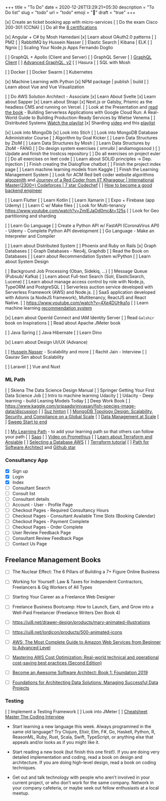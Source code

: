 +++
title = "To Do"
date = 2020-12-26T13:29:21+05:30
description = "To Do list"
slug = "todo"
url = "todo"
emoji = ":microbe:"
draft = "true"
+++

[x] Create an ticket booking app with micro-services
[ ] Do the exam Cisco 200-301 (CCNA)
[ ] Do all the [8 certifications](https://bradshaw.cloud/2018/03/20/aws-certifications/)

[x] Angular + C# by Mosh Hamedani
[x] Learn about OAuth2.0 patterns
[ ] PM2
[ ] RabbitMQ by Hussein Nasser
[ ] Elastic Search | Kibana | ELK
[ ] Ngnix
[ ] Scaling Your Node.js Apps Fernando Doglio

[ ] GraphQL + Apollo (Client and Server)
[ ] GraphQL Server
[ ] [GraphQL Client](https://frontendmasters.com/courses/client-graphql-react/)
[ ] [Advanced GraphQL, v2](https://frontendmasters.com/courses/advanced-graphql-v2/)
[ ] Hasura
[ ] SQL with Mosh

[ ] Docker
[ ] Docker Swarm
[ ] Kubernetes


[x] Machine Learning with Python
[x] NPM package | publish | build
[ ] Learn about Vue and Vue Visualization

[ ] Do AWS Solution Architect - Associate
[x] Learn About Svelte
[x] Learn about Sapper
[x] Learn about Strapi
[x] Next.js or Gatsby, Prismic as the headless CMS and running on Vercel.
[ ] Look at the Presentation and [read the book](https://docs.google.com/presentation/d/e/2PACX-1vQK6I1AF4lM5t0EsDKcAJvBW1dlLOhmrftPz1UsroQd3TYfLQv1j1ecGYhTh622X8kn8ojYpyvkr_AL/pub?start=false&loop=false&delayms=3000&slide=id.p) - Building Serverless Applications with Google Cloud Run: A Real-World Guide to Building Production-Ready Services by Wietse Venema
[ ] Distributed Systems [Watch the playlist](https://www.youtube.com/watch?v=l9JSK9OBzA4) 
[x] Sharding [video](https://www.youtube.com/watch?v=dkhOZOmV7Fo) and this [playlist](https://www.youtube.com/playlist?list=PLAwxTw4SYaPlLXUhUNt1wINWrrH9axjcI)

[x] Look into MongoDb
[x] Look into Stich
[ ] Look into MongoDB Database Administrator Course
[ ] Algorithm by Goal Kicker
[ ] Learn Data Structures by ZtoM
[ ] Learn Data Structures by Mosh
[ ] Learn Data Structures by ZtoM - FANG
[ ] Do design system exercises ( xmruibi | andiamogosood )
[ ] Update and finish the trostcss repository
[ ] Do all exercises on project euler
[ ] Do all exercises on leet code
[ ] Learn about SOLID principles -> Dep. Injection
[ ] Finish creating the Dialogflow chatbot
[ ] Finish the project index page
[ ] Learn machine learning models from Kaggle
[ ] Finish the Learning Management System
[ ] Look for ACM Red belt coder website algorithms [algozenith](https://algozenith.com/) and [Journey of a Red Coder from IIT Kharagpur | International Master(2300+) Codeforces | 7 star Codechef](https://www.youtube.com/watch?v=n2t47V5Z56U&t=393s)
[ ] [How to become a good backend engineer](https://www.youtube.com/watch?v=V3ZPPPKEipA)

[ ] Learn Flutter
[ ] Learn Kotlin
[ ] Learn Xamarin
[ ] Expo + Firebase (app Udemy)
[ ] Learn C w/ Make files
[ ] Look for Multi-tenancy https://www.youtube.com/watch?v=ZmlEJaOd0mc&t=125s
[ ] Look for Geo partitioning and sharding

[ ] Learn Go Language
[ ] Create a Python API w/ FastAPI (CoronaVirus API) - Udemy - Complete Python API development
[ ] Go Language - Make an Interpreter and Compiler

[ ] Learn about Distributed System
[ ] Phoenix and Ruby on Rails
[x] Graph Databases
[ ] Graph Databases - Neo4j, Graphdb
[ ] Read the Book on Databases
[ ] Learn about Recommendation System w/Python
[ ] Learn about System Design

[ ] Background Job Processing (Oban, Sidekiq, ...)
[ ] Message Queue (Pubsub/ Kafka)
[ ] Learn about Full-text Search (Solr, ElasticSearch, Lucene)
[ ] Learn about manage access control by role with Node.js, TypeORM and PostgreSQL
[ ] Serverless auction service developed with Serverless Framework (AWS) and Node.js.
[ ] SaaS application developed with Adonis (a NodeJS framework), Multitenancy, ReactJS and React Native.
[ ] https://www.youtube.com/watch?v=4Xe4DUHka1o
[ ] Learn machine learning [recommendation system](https://www.youtube.com/playlist?list=PLYU7hR8tUkqRWCeTUjHDHfYwGGOQXHGHt)

[x] Learn about OpenId Connect and IAM Identity Server
[ ] Read `Galshir` book on Inspirations
[ ] Read about Apache JMeter book

[ ] Java Spring
[ ] Java Hibernate
[ ] Learn Dino

[x] Learn about Design UI/UX (Advance)

[ ] [Hussein Nasser](https://www.youtube.com/watch?v=4NsWnT_-FoE) - Scalability and more
[ ] Rachit Jain - Interview
[ ] Gaurav Sen about Scalability

[ ] Laravel
[ ] Vue and Nuxt


### ML Path

[ ] Skiena The Data Science Design Manual
[ ] Springer Getting Your First Data Science Job
[ ] Intro to machine learning Udacity
[ ] Udacity - Deep learning - build Leaning Models Today
[ ] Deep Work Book
[ ] https://www.kaggle.com/sripaadsrinivasan/fish-species-image-data/discussion
[ ] [Suz hinton](https://www.youtube.com/watch?v=RLynSisNTQs)
[ ] [MongoDB Topology Design: Scalability, Security, and Compliance on a Global Scale](https://www.apress.com/gp/book/9781484258163)
[ ] [Data Management at Scale](https://www.oreilly.com/library/view/data-management-at/9781492054771/)
[ ] [Sweep Start to end](https://www.youtube.com/playlist?list=PL1tAUB8uBIKdOFIsXfYZV-MHYagMc0Oog)

[ ] [My Learning Path]() - to add your learning path so that others can follow your path
[ ] [Saas](https://www.youtube.com/watch?v=0N4KknY_zdU)
[ ] [Video on Promethius](https://www.youtube.com/watch?v=h4Sl21AKiDg)
[ ] [Learn about Terraform and Ansiable](https://www.youtube.com/watch?v=l5k1ai_GBDE)
[ ] [Selecting a Database AWS](https://www.youtube.com/watch?v=KWOSGVtHWqA)
[ ] [Terraform tutorial](https://www.youtube.com/watch?v=SLB_c_ayRMo)
[ ] [Path for Software Architect](https://github.com/justinamiller/SoftwareArchitect) and [Github star](https://github.com/murshidazher?tab=stars)

### Consultancy App

- [x] Sign up
- [x] Login
- [x] Index
- [ ] Consultant Search
- [ ] Consult list
- [ ] Consultant details
- [ ] Account - User - Profile Page
- [ ] Checkout Pages - Required Consultancy Hours
- [ ] Checkout Pages - Consultant Available Time Slots (Booking Calendar)
- [ ] Checkout Pages - Payment Complete
- [ ] Checkout Pages - Order Complete
- [ ] User Review Feedback Page
- [ ] Consultant Review Feedback Page
- [ ] Contact Us Page

## Freelance Management Books
 
- [ ] The Nuclear Effect: The 6 Pillars of Building a 7+ Figure Online Business
- [ ] Working for Yourself: Law & Taxes for Independent Contractors, Freelancers & Gig Workers of All Types
- [ ] Starting Your Career as a Freelance Web Designer
- [ ] Freelance Business Bootcamp: How to Launch, Earn, and Grow into a Well-Paid Freelancer (Freelance Writers Den Book 4)
- [ ] https://ui8.net/drawer-design/products/mary-animated-illustrations
- [ ] https://ui8.net/lordicon/products/500-animated-icons


- [ ] [AWS: The Most Complete Guide to Amazon Web Services from Beginner to Advanced Level](https://www.amazon.com/dp/B082LN63MT/ref=sspa_dk_crr_aax_0?psc=1&spLa=ZW5jcnlwdGVkUXVhbGlmaWVyPUEzME5YTExMQ0JRRU4yJmVuY3J5cHRlZElkPUEwODU3MjkyMUpaSTFONkpLRjhJRCZlbmNyeXB0ZWRBZElkPUEwMTU4NjM3M05OMU4xNzEyOTdBUiZ3aWRnZXROYW1lPXNwX2Nycl9zaGFyZWQmYWN0aW9uPWNsaWNrUmVkaXJlY3QmZG9Ob3RMb2dDbGljaz10cnVl)
- [ ] [Mastering AWS Cost Optimization: Real-world technical and operational cost-saving best practices (Second Edition)](https://www.amazon.com/Mastering-AWS-Cost-Optimization-operational-ebook/dp/B087TG6YMN/ref=sr_1_1?dchild=1&keywords=experience+and+tips+aws&qid=1609025069&s=books&sr=1-1)
- [ ] [Become an Awesome Software Architect: Book 1: Foundation 2019](https://www.amazon.com/Become-Awesome-Software-Architect-Foundation/dp/1697271065/ref=pd_sbs_29?pd_rd_w=H00ci&pf_rd_p=ed1e2146-ecfe-435e-b3b5-d79fa072fd58&pf_rd_r=X4PKKWZT954EJMCQEB6A&pd_rd_r=19783537-95d2-4121-9e45-9126375c1063&pd_rd_wg=M4j63&pd_rd_i=1697271065&psc=1)
- [ ] [Foundations for Architecting Data Solutions: Managing Successful Data Projects](https://www.amazon.com/Foundations-Architecting-Data-Solutions-Successful/dp/1492038741/ref=pd_bxgy_img_2/134-1703537-9354241?_encoding=UTF8&pd_rd_i=1492038741&pd_rd_r=46770ca6-c81a-4dbd-babc-637d3f15866e&pd_rd_w=TT4LO&pd_rd_wg=9JxQ0&pf_rd_p=f325d01c-4658-4593-be83-3e12ca663f0e&pf_rd_r=SQTF1CSSDECRTYEG3FX2&psc=1&refRID=SQTF1CSSDECRTYEG3FX2)


### Testing 

[ ] Implement a Testing Framework
[ ] Look into JMeter
[ ] [Cheatsheet Master The Coding Interview ](https://github.com/chesterheng/master-coding-interview)


- Start learning a new language this week. Always programmed in the
same old language? Try Clojure, Elixir, Elm, F#, Go, Haskell,
Python, R, ReasonML, Ruby, Rust, Scala, Swift, TypeScript, or
anything else that appeals and/or looks as if you might like it.

- Start reading a new book (but finish this one first!). If you are doing
very detailed implementation and coding, read a book on design
and architecture. If you are doing high-level design, read a book on
coding techniques.

- Get out and talk technology with people who aren’t involved in your
current project, or who don’t work for the same company. Network
in your company cafeteria, or maybe seek out fellow enthusiasts at
a local meetup.
